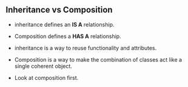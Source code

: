 ## Inheritance vs Composition
- inheritance defines an **IS A** relationship.
- Composition defines a **HAS A** relationship.


- inheritance is a way to reuse functionality and attributes.
- Composition is a way to make the combination of classes act like a single coherent object.
- Look at composition first.